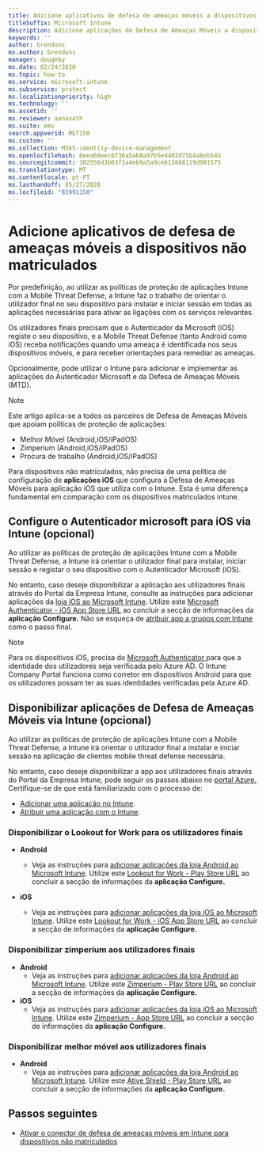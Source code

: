 ```yaml
---
title: Adicione aplicativos de defesa de ameaças móveis a dispositivos não matriculados
titleSuffix: Microsoft Intune
description: Adicione aplicações de Defesa de Ameaças Móveis a dispositivos não matriculados pelos utilizadores do dispositivo.
keywords: ''
author: brenduns
ms.author: brenduns
manager: dougeby
ms.date: 02/24/2020
ms.topic: how-to
ms.service: microsoft-intune
ms.subservice: protect
ms.localizationpriority: high
ms.technology: ''
ms.assetid: ''
ms.reviewer: aanavath
ms.suite: ems
search.appverid: MET150
ms.custom: ''
ms.collection: M365-identity-device-management
ms.openlocfilehash: 6eea60eec6f36a5ab8a97b5e4402d75b4a8eb54b
ms.sourcegitcommit: 302556d3b03f1a4eb9a5a9ce6138b8119d901575
ms.translationtype: MT
ms.contentlocale: pt-PT
ms.lasthandoff: 05/27/2020
ms.locfileid: "83991150"
---
```

# <a name="add-mobile-threat-defense-apps-to-unenrolled-devices"></a>Adicione aplicativos de defesa de ameaças móveis a dispositivos não matriculados

Por predefinição, ao utilizar as políticas de proteção de aplicações Intune com a Mobile Threat Defense, a Intune faz o trabalho de orientar o utilizador final no seu dispositivo para instalar e iniciar sessão em todas as aplicações necessárias para ativar as ligações com os serviços relevantes.

Os utilizadores finais precisam que o Autenticador da Microsoft (iOS) registe o seu dispositivo, e a Mobile Threat Defense (tanto Android como iOS) receba notificações quando uma ameaça é identificada nos seus dispositivos móveis, e para receber orientações para remediar as ameaças.

Opcionalmente, pode utilizar o Intune para adicionar e implementar as aplicações do Autenticador Microsoft e da Defesa de Ameaças Móveis (MTD).

> [!NOTE]
> Este artigo aplica-se a todos os parceiros de Defesa de Ameaças Móveis que apoiam políticas de proteção de aplicações:
>
> - Melhor Móvel (Android,iOS/iPadOS)
> - Zimperium (Android,iOS/iPadOS)
> - Procura de trabalho (Android,iOS/iPadOS)
>
> Para dispositivos não matriculados, não precisa de uma política de configuração de **aplicações iOS** que configura a Defesa de Ameaças Móveis para aplicação iOS que utiliza com o Intune. Esta é uma diferença fundamental em comparação com os dispositivos matriculados intune.

## <a name="configure-microsoft-authenticator-for-ios-via-intune-optional"></a>Configure o Autenticador microsoft para iOS via Intune (opcional)

Ao utilizar as políticas de proteção de aplicações Intune com a Mobile Threat Defense, a Intune irá orientar o utilizador final para instalar, iniciar sessão e registar o seu dispositivo com o Autenticador Microsoft (iOS).

No entanto, caso deseje disponibilizar a aplicação aos utilizadores finais através do Portal da Empresa Intune, consulte as instruções para adicionar aplicações da [loja iOS ao Microsoft Intune](../apps/store-apps-ios.md). Utilize este [Microsoft Authenticator - iOS App Store URL](https://itunes.apple.com/us/app/microsoft-authenticator/id983156458?mt=8) ao concluir a secção de informações da **aplicação Configure.** Não se esqueça de [atribuir app a grupos com Intune](../apps/apps-deploy.md) como o passo final.

> [!NOTE]
> Para os dispositivos iOS, precisa do [Microsoft Authenticator ](https://docs.microsoft.com/azure/multi-factor-authentication/end-user/microsoft-authenticator-app-how-to) para que a identidade dos utilizadores seja verificada pelo Azure AD. O Intune Company Portal funciona como corretor em dispositivos Android para que os utilizadores possam ter as suas identidades verificadas pela Azure AD.

## <a name="making-mobile-threat-defense-apps-available-via-intune-optional"></a>Disponibilizar aplicações de Defesa de Ameaças Móveis via Intune (opcional)

Ao utilizar as políticas de proteção de aplicações Intune com a Mobile Threat Defense, a Intune irá orientar o utilizador final a instalar e iniciar sessão na aplicação de clientes mobile threat defense necessária.

No entanto, caso deseje disponibilizar a app aos utilizadores finais através do Portal da Empresa Intune, pode seguir os passos abaixo no [portal Azure.](https://portal.azure.com/) Certifique-se de que está familiarizado com o processo de:

- [Adicionar uma aplicação no Intune](../apps/apps-add.md).
- [Atribuir uma aplicação com o Intune](../apps/apps-deploy.md).

### <a name="making-lookout-for-work-available-to-end-users"></a>Disponibilizar o Lookout for Work para os utilizadores finais

- **Android**  
  - Veja as instruções para [adicionar aplicações da loja Android ao Microsoft Intune](../apps/store-apps-android.md). Utilize este [Lookout for Work - Play Store URL](https://play.google.com/store/apps/details?id=com.lookout.enterprise) ao concluir a secção de informações da **aplicação Configure.**

- **iOS**
  - Veja as instruções para [adicionar aplicações da loja iOS ao Microsoft Intune](../apps/store-apps-ios.md). Utilize este [Lookout for Work - iOS App Store URL](https://itunes.apple.com/us/app/lookout-for-work/id997193468?mt=8) ao concluir a secção de informações da **aplicação Configure.**

<!-- ### Making Symantec Endpoint Protection Mobile available to end users
- **Android**
  - See the instructions for [adding Android store apps to Microsoft Intune](../apps/store-apps-android.md). When completing the **Configure app information** section, use this [SEP Mobile app store URL](https://play.google.com/store/apps/details?id=com.skycure.skycure). For **Minimum operating system**, select **Android 4.0 (Ice Cream Sandwich)**.

- **iOS**
  - See the instructions for [adding iOS store apps to Microsoft Intune](../apps/store-apps-ios.md). Use this [SEP Mobile - App Store URL](https://itunes.apple.com/us/app/skycure/id695620821?mt=8) when completing the **Configure app information** section.

### Making Check Point SandBlast Mobile available to end users
- **Android**  
  - See the instructions for [adding Android store apps to Microsoft Intune](../apps/store-apps-android.md). Use this [Check Point SandBlast Mobile - Play Store URL](https://play.google.com/store/apps/details?id=com.lacoon.security.fox) when completing the **Configure app information** section. 

- **iOS**
  - See the instructions for [adding iOS store apps to Microsoft Intune](../apps/store-apps-ios.md). Use this [Check Point SandBlast Mobile - App Store URL](https://apps.apple.com/us/app/sandblast-mobile-protect/id1006390797) when completing the **Configure app information** section. -->

### <a name="making-zimperium-available-to-end-users"></a>Disponibilizar zimperium aos utilizadores finais

- **Android**
  - Veja as instruções para [adicionar aplicações da loja Android ao Microsoft Intune](../apps/store-apps-android.md). Utilize este [Zimperium - Play Store URL](https://play.google.com/store/apps/details?id=com.zimperium.zips&hl=en) ao concluir a secção de informações da **aplicação Configure.**
- **iOS**
  - Veja as instruções para [adicionar aplicações da loja iOS ao Microsoft Intune](../apps/store-apps-ios.md). Utilize este [Zimperium - App Store URL](https://itunes.apple.com/us/app/zimperium-zips/id1030924459?mt=8) ao concluir a secção de informações da **aplicação Configure.**

<!-- ### Making Pradeo available to end users
- **Android**
  - See the instructions for [adding Android store apps to Microsoft Intune](../apps/store-apps-android.md). Use this [Pradeo - Play Store URL](https://play.google.com/store/apps/details?id=net.pradeo.service&hl=en_US) when completing the **Configure app information** section.

- **iOS**
  - See the instructions for [adding iOS store apps to Microsoft Intune](../apps/store-apps-ios.md). Use this [Pradeo - App Store URL](https://itunes.apple.com/us/app/pradeo-agent/id547979360?mt=8) when completing the **Configure app information** section. -->

### <a name="making-better-mobile-available-to-end-users"></a>Disponibilizar melhor móvel aos utilizadores finais

- **Android**
  - Veja as instruções para [adicionar aplicações da loja Android ao Microsoft Intune](../apps/store-apps-android.md). Utilize este [Ative Shield - Play Store URL](https://play.google.com/store/apps/details?id=com.better.active.shield.enterprise) ao concluir a secção de informações da **aplicação Configure.**

<!-- - **iOS**
  - See the instructions for [adding iOS store apps to Microsoft Intune](../apps/store-apps-ios.md). Use this [ActiveShield - App Store URL](https://itunes.apple.com/us/app/activeshield/id980234260?mt=8&uo=4) when completing the **Configure app information** section. -->

<!-- ### Making Sophos available to end users
- **Android**
  - See the instructions for [adding Android store apps to Microsoft Intune](../apps/store-apps-android.md). Use this [Sophos - Play Store URL](https://play.google.com/store/apps/details?id=com.sophos.smsec) when completing the **Configure app information** section.

- **iOS**
  - See the instructions for [adding iOS store apps to Microsoft Intune](../apps/store-apps-ios.md). Use this [ActiveShield - App Store URL](https://itunes.apple.com/us/app/sophos-mobile-security/id1086924662?mt=8) when completing the **Configure app information** section.

### Making Wandera available to end users
- **Android**
  - See the instructions for [adding Android store apps to Microsoft Intune](../apps/store-apps-android.md). Use this [Wandera Mobile - Play Store URL](https://play.google.com/store/apps/details?id=com.wandera.android) when completing the **Configure app information** section. For **Minimum operating system**, select **Android 5.0**.

- **iOS**
  - See the instructions for [adding iOS store apps to Microsoft Intune](../apps/store-apps-ios.md). Use this [Wandera Mobile - - App Store URL](https://itunes.apple.com/app/wandera/id605469330) when completing the **Configure app information** section. -->

## <a name="next-steps"></a>Passos seguintes

- [Ativar o conector de defesa de ameaças móveis em Intune para dispositivos não matriculados](mtd-enable-unenrolled-devices.md)